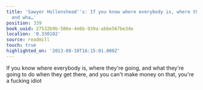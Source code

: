 ```yaml
---
title: 'Sawyer Hollenshead''s: If you know where everybody is, where they''re going,
  and wha…'
position: 339
book_uuid: 27532b9b-506e-4e6b-939a-abbe567be34e
location: '0.330102'
source: readmill
touch: true
highlighted_on: '2013-08-10T16:15:01.000Z'
---
```


If you know where everybody is, where they're going, and what they're going to do when they get there, and you can't make money on that, you're a fucking idiot
